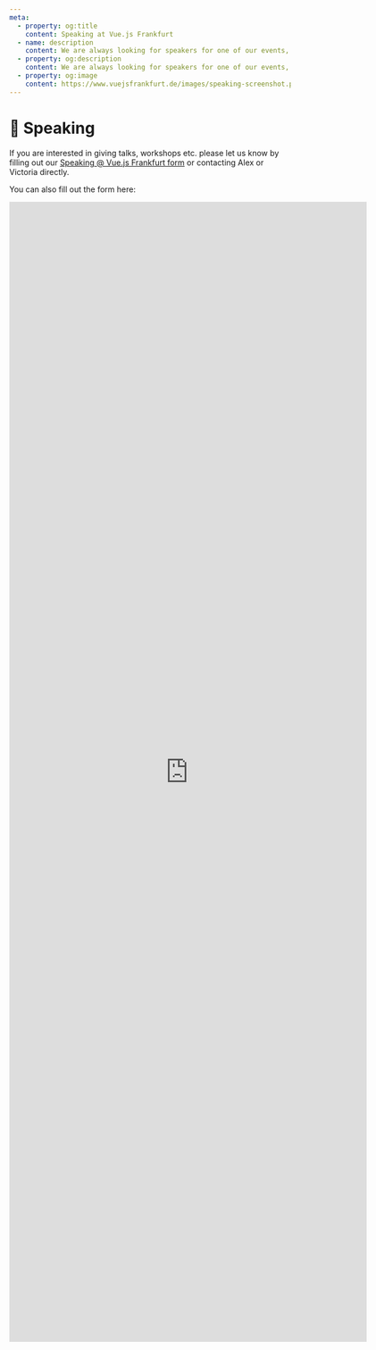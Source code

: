```yaml
---
meta:
  - property: og:title
    content: Speaking at Vue.js Frankfurt
  - name: description
    content: We are always looking for speakers for one of our events, maybe you have something interesting to share? Let us know by filling out our speaker form!
  - property: og:description
    content: We are always looking for speakers for one of our events, maybe you have something interesting to share? Let us know by filling out our speaker form!
  - property: og:image
    content: https://www.vuejsfrankfurt.de/images/speaking-screenshot.png
---
```


# :microphone: Speaking

If you are interested in giving talks, workshops etc. please let us know by filling out our [Speaking @ Vue.js Frankfurt form](https://forms.gle/EsxCHGoYuERt5Tie7) or contacting Alex or Victoria directly.

You can also fill out the form here:

<div class="form">
<iframe src="https://docs.google.com/forms/d/e/1FAIpQLSfx99PhOzCbxRz275pUqBu_vZpz8NkN501jp5sAng3bbLab3Q/viewform?embedded=true" width="640" height="2043" frameborder="0" marginheight="0" marginwidth="0">Loading...</iframe>
</div>
